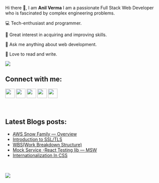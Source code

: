 Hi there 👋, I am **Anil Verma**
I am a passionate Full Stack Web Developer who is fascinated by complex engineering problems.

💻 Tech-enthusiast and programmer.

🚀 Great interest in acquiring and improving skills.

👥 Ask me anything about web development.

📖 Love to read and write.
 
 <div><img src="https://github-readme-stats.vercel.app/api/top-langs?username=anilvermaspeaks&layout=compact"/></div> 

## Connect with me:

<a href="mailto:anilcs240@gmail.com"  rel="noopener" style="text-decoration:none"><img height="30" src = "https://img.shields.io/badge/gmail-c14438?&style=for-the-badge&logo=gmail&logoColor=white"></a>  <a rel="noopener" target="_blank" href="https://twitter.com/anilvermaspeaks"><img height="30" src="https://img.shields.io/badge/twitter-%231DA1F2.svg?&style=for-the-badge&logo=twitter&logoColor=white"/></a>  <a rel="noopener" target="_blank" href="https://anilvermaspeaks.medium.com/"><img height="30" src="https://img.shields.io/badge/-Medium-000000.svg?&style=for-the-badge&logo=Medium&logoColor=white"/></a>  <a rel="noopener" href="https://www.linkedin.com/in/anilvermaspeaks/" target="_blank" ><img height="30" src="https://img.shields.io/badge/linkedin-blue.svg?&style=for-the-badge&logo=linkedin&logoColor=white" /></a>  <a  href="https://www.instagram.com/anilvermaspeaks/"  rel="noopener" target="_blank" ><img height="30" src="https://img.shields.io/badge/-Instagram-orange?&style=for-the-badge&logo=Instagram&logoColor=orange" /></a>
  
 <br/>
 
## Latest Blogs posts:
 
 <ul dir="auto">
<li><a href="https://anilvermaspeaks.medium.com/aws-snow-family-overview-662676cefcd9" rel="nofollow">AWS Snow Family — Overview</a></li>
<li><a href="https://anilvermaspeaks.medium.com/introduction-to-ssl-tls-9fe79b0c3957" rel="nofollow">Introduction to SSL/TLS</a></li>
<li><a href="https://anilvermaspeaks.medium.com/wbs-work-breakdown-structure-2cdd27cf6820" rel="nofollow">WBS(Work Breakdown Structure)</a></li>
<li><a href="https://anilvermaspeaks.medium.com/mock-service-react-testing-lib-msw-react-unit-testing-4575102c2d97" rel="nofollow">Mock Service -React Testing lib — MSW</a></li>
<li><a href="https://anilvermaspeaks.medium.com/internationalization-in-css-d733f1811e88" rel="nofollow">Internationalization In CSS</a></li>
</ul>
       
  <br/>
  <br/>
  
 

<div>
 <picture>
<source 
  srcset="https://github-readme-stats.vercel.app/api?username=anilvermaspeaks&show_icons=true&theme=merko&hide_title=true&layout=compact"
  media="(prefers-color-scheme: merko)"
/>
<source
  srcset="https://github-readme-stats.vercel.app/api?username=anilvermaspeaks&show_icons=true&hide_title=true&layout=compact"
  media="(prefers-color-scheme: light), (prefers-color-scheme: no-preference)"
/>
<img src="https://github-readme-stats.vercel.app/api?username=anilvermaspeaks&layout=compact&hide_title=true&theme=merko&show_icons=true"/>
</picture>

 </div>
 

